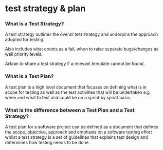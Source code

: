 # test strategy & plan

### What is a Test Strategy? <a id="IntroductiontoTestPlans-WhatisaTestPlan?"></a>

 A test strategy outlines the overall test strategy and underpins the approach adopted for testing.

Also includes what counts as a fail, when to raise separate bugs/changes as well priority levels.

Arfaan to share a test strategy if a relevant template cannot be found.

### What is a Test Plan? <a id="IntroductiontoTestPlans-WhatisaTestPlan?"></a>

A test plan is a high level document that focuses on defining what is in scope for testing as well as the test activities that will be undertaken e.g. when and what to test and could be on a sprint by sprint basis. 

### What is the difference between a Test Plan and a Test Strategy? <a id="IntroductiontoTestPlans-WhatisthedifferencebetweenaTestPlanandaTestStrategy?"></a>

A test plan for a software project can be defined as a document that defines the scope, objective, approach and emphasis on a software testing effort whilst a test strategy is a set of guidelines that explains test design and determines how testing needs to be done.



